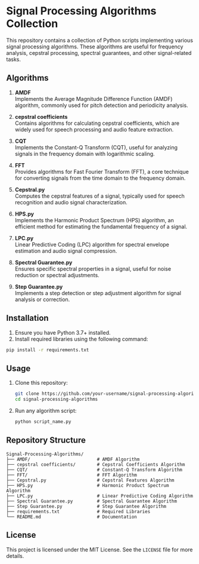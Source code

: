 # Signal Processing Algorithms Collection

This repository contains a collection of Python scripts implementing various signal processing algorithms. These algorithms are useful for frequency analysis, cepstral processing, spectral guarantees, and other signal-related tasks.

## Algorithms
1. **AMDF**  
   Implements the Average Magnitude Difference Function (AMDF) algorithm, commonly used for pitch detection and periodicity analysis.

2. **cepstral coefficients**  
   Contains algorithms for calculating cepstral coefficients, which are widely used for speech processing and audio feature extraction.

3. **CQT**  
   Implements the Constant-Q Transform (CQT), useful for analyzing signals in the frequency domain with logarithmic scaling.

4. **FFT**  
   Provides algorithms for Fast Fourier Transform (FFT), a core technique for converting signals from the time domain to the frequency domain.

5. **Cepstral.py**  
   Computes the cepstral features of a signal, typically used for speech recognition and audio signal characterization.

6. **HPS.py**  
   Implements the Harmonic Product Spectrum (HPS) algorithm, an efficient method for estimating the fundamental frequency of a signal.

7. **LPC.py**  
   Linear Predictive Coding (LPC) algorithm for spectral envelope estimation and audio signal compression.

8. **Spectral Guarantee.py**  
   Ensures specific spectral properties in a signal, useful for noise reduction or spectral adjustments.

9. **Step Guarantee.py**  
   Implements a step detection or step adjustment algorithm for signal analysis or correction.

## Installation
1. Ensure you have Python 3.7+ installed.
2. Install required libraries using the following command:

```bash
pip install -r requirements.txt
```

## Usage
1. Clone this repository:
   ```bash
   git clone https://github.com/your-username/signal-processing-algorithms.git
   cd signal-processing-algorithms
   ```
2. Run any algorithm script:
   ```bash
   python script_name.py
   ```

## Repository Structure
```
Signal-Processing-Algorithms/
├── AMDF/                         # AMDF Algorithm
├── cepstral coefficients/        # Cepstral Coefficients Algorithm
├── CQT/                          # Constant-Q Transform Algorithm
├── FFT/                          # FFT Algorithm
├── Cepstral.py                   # Cepstral Features Algorithm
├── HPS.py                        # Harmonic Product Spectrum Algorithm
├── LPC.py                        # Linear Predictive Coding Algorithm
├── Spectral Guarantee.py         # Spectral Guarantee Algorithm
├── Step Guarantee.py             # Step Guarantee Algorithm
├── requirements.txt              # Required Libraries
└── README.md                     # Documentation
```

## License
This project is licensed under the MIT License. See the `LICENSE` file for more details.
